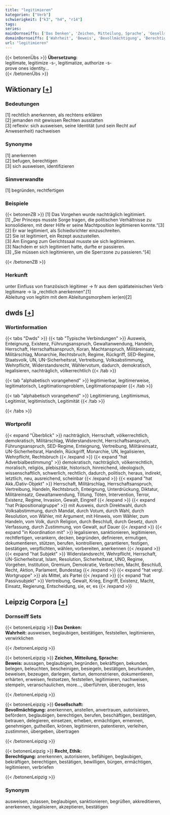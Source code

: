 ```yaml
---
title: "legitimieren"
kategorien: ["Verb"]
schwierigkeit: ["k3", "h4", "r14"]
tags:
series:
mainDornseiffs: ['Das Denken', 'Zeichen, Mitteilung, Sprache', 'Gesellschaft', 'Recht, Ethik']
domainDornseiffs: ['Wahrheit', 'Beweis', 'Bevollmächtigung', 'Berechtigung']
url: "legitimieren"
---
```


{{< betonenÜbs >}}
**Übersetzung:**  
legitimate, legitimize -s-, legitimatize, authorize -s-  
prove ones identity...  
{{< /betonenÜbs >}}

## Wiktionary [[+](https://de.wiktionary.org/wiki/legitimieren)]

### Bedeutungen
[1] rechtlich anerkennen, als rechtens erklären  
[2] jemanden mit gewissen Rechten ausstatten  
[3] reflexiv: sich ausweisen, seine Identität (und sein Recht auf Anwesenheit) nachweisen  

### Synonyme
[1] anerkennen  
[2] befugen, berechtigen  
[3] sich ausweisen, identifizieren  

### Sinnverwandte
[1] begründen, rechtfertigen  

### Beispiele
{{< betonenZB >}}
[1] Das Vorgehen wurde nachträglich legitimiert.  
[1] „Der Princeps musste Sorge tragen, die politischen Verhältnisse zu konsolidieren, mit derer Hilfe er seine Machtposition legitimieren konnte.“[3]  
[2] Er war legitimiert, als Schiedsrichter einzuschreiten.  
[2] Sie ist legitimiert, ein Rezept auszustellen.  
[3] Am Eingang zum Gerichtssaal musste sie sich legitimieren.  
[3] Nachdem er sich legitimiert hatte, durfte er passieren.  
[3] „Sie müssen sich legitimieren, um die Sperrzone zu passieren.“[4]  

{{< /betonenZB >}}
### Herkunft
unter Einfluss von französisch légitimer → fr aus dem spätlateinischen Verb legitimare → la „rechtlich anerkennen“.[1]  
Ableitung von legitim mit dem Ableitungsmorphem ier(en)[2]  



## dwds [[+](https://www.dwds.de/wb/legitimieren)]

### Wortinformation
{{< tabs "Dwds" >}}
{{< tab "Typische Verbindungen" >}}
Ausweis, Enteignung, Existenz, Führungsanspruch, Gewaltanwendung, Handeln, Herrschaft, Herrschaftsanspruch, Koran, Machtanspruch, Militäreinsatz, Militärschlag, Monarchie, Rechtsbruch, Regime, Rückgriff, SED-Regime, Staatsvolk, UN, UN-Sicherheitsrat, Vertreibung, Volksabstimmung, Wehrpflicht, Widerstandsrecht, Wählervotum, dadurch, demokratisch, legalisieren, nachträglich, völkerrechtlich
{{< /tab >}}

{{< tab "alphabetisch vorangehend" >}}
legitimierbar, legitimerweise, legitimatorisch, Legitimationsproblem, Legitimationspapier
{{< /tab >}}

{{< tab "alphabetisch vorangehend" >}}
Legitimierung, Legitimismus, Legitimist, legitimistisch, Legitimität
{{< /tab >}}

{{< /tabs >}}

### Wortprofil
{{< expand "Überblick" >}} nachträglich, Herrschaft, völkerrechtlich, demokratisch, Militärschlag, Widerstandsrecht, Herrschaftsanspruch, Führungsanspruch, SED-Regime, Enteignung, Vertreibung, Militäreinsatz, UN-Sicherheitsrat, Handeln, Rückgriff, Monarchie, UN, legalisieren, Wehrpflicht, Rechtsbruch {{< /expand >}}
{{< expand "hat Adverbialbestimmung" >}} demokratisch, nachträglich, völkerrechtlich, moralisch, religiös, plebiszitär, historisch, hinreichend, ideologisch, wissenschaftlich, schwerlich, rechtlich, dadurch, politisch, heraus, indirekt, letztlich, neu, ausreichend, scheinbar {{< /expand >}}
{{< expand "hat Akk./Dativ-Objekt" >}} Herrschaft, Militärschlag, Herrschaftsanspruch, Vertreibung, Handeln, Rechtsbruch, Enteignung, Unterdrückung, Diktatur, Militäreinsatz, Gewaltanwendung, Tötung, Töten, Intervention, Terror, Existenz, Regime, Invasion, Gewalt, Eingreif {{< /expand >}}
{{< expand "hat Präpositionalgruppe" >}} mit Ausweis, durch Direktwahl, durch Volksabstimmung, durch Mandat, durch Votum, durch Wahl, durch Resolution, von Wähler, mit Argument, mit Hinweis, vom Wähler, zum Handeln, vom Volk, durch Religion, durch Beschluß, durch Gesetz, durch Verfassung, durch Zustimmung, von Gewalt, auf Dauer {{< /expand >}}
{{< expand "in Koordination mit" >}} legalisieren, sanktionieren, legitimieren, rechtfertigen, verankern, decken, begründen, definieren, ermutigen, dokumentieren, stützen, berufen, kontrollieren, garantieren, festigen, bestätigen, verpflichten, wählen, vorbereiten, anerkennen {{< /expand >}}
{{< expand "hat Subjekt" >}} Widerstandsrecht, Wehrpflicht, Herrschaft, UN-Sicherheitsrat, Islam, Resolution, Sicherheitsrat, UNO, Regime, Vorgehen, Institution, Gremium, Demokratie, Verbrechen, Macht, Beschluß, Recht, Aktion, Parlament, Bundestag {{< /expand >}}
{{< expand "hat vergl. Wortgruppe" >}} als Mittel, als Partei {{< /expand >}}
{{< expand "hat Passivsubjekt" >}} Vertreibung, Gewalt, Krieg, Eingriff, Existenz, Macht, Einsatz, Regierung, Entscheidung, sie, er, es {{< /expand >}}

## Leipzig Corpora [[+](https://corpora.uni-leipzig.de/en/res?word=legitimieren&corpusId=deu_newscrawl-public_2018)]

### Dornseiff Sets
{{< betonenLeipzig >}}
**Das Denken:**  
**Wahrheit:** ausweisen, beglaubigen, bestätigen, feststellen, legitimieren, verwirklichen  

{{< /betonenLeipzig >}}


{{< betonenLeipzig >}}
**Zeichen, Mitteilung, Sprache:**  
**Beweis:** aussagen, beglaubigen, begründen, bekräftigen, bekunden, belegen, beleuchten, bescheinigen, besiegeln, bestätigen, beurkunden, beweisen, bezeugen, darlegen, dartun, demonstrieren, dokumentieren, erhärten, erweisen, festsetzen, feststellen, legitimieren, nachweisen, stempeln, veranschaulichen, more..., überführen, überzeugen, less  

{{< /betonenLeipzig >}}


{{< betonenLeipzig >}}
**Gesellschaft:**  
**Bevollmächtigung:** anerkennen, anstellen, anvertrauen, autorisieren, befördern, beglaubigen, berechtigen, berufen, beschäftigen, bestätigen, betrauen, delegieren, einsetzen, erheben, ermächtigen, ernennen, genehmigen, gutheißen, krönen, legitimieren, patentieren, verleihen, zustimmen, übergeben, übertragen  

{{< /betonenLeipzig >}}


{{< betonenLeipzig >}}
**Recht, Ethik:**  
**Berechtigung:** anerkennen, autorisieren, befähigen, beglaubigen, bekräftigen, berechtigen, bestätigen, bewilligen, bürgen, ermächtigen, legitimieren, verbriefen  

{{< /betonenLeipzig >}}

### Synonym
ausweisen, zulassen, beglaubigen, sanktionieren, begrüßen, akkreditieren, anerkennen, legalisieren, akzeptieren, bestätigen


